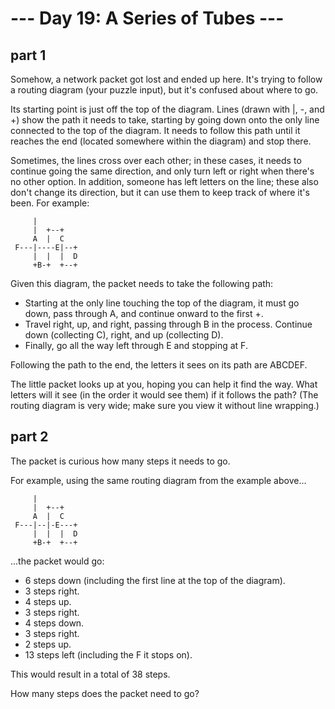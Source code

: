 # --- Day 19: A Series of Tubes ---

## part 1

Somehow, a network packet got lost and ended up here. It's trying to follow a routing diagram (your puzzle input), but it's confused about where to go.  

Its starting point is just off the top of the diagram. Lines (drawn with |, -, and +) show the path it needs to take, starting by going down onto the only line connected to the top of the diagram. It needs to follow this path until it reaches the end (located somewhere within the diagram) and stop there.  

Sometimes, the lines cross over each other; in these cases, it needs to continue going the same direction, and only turn left or right when there's no other option. In addition, someone has left letters on the line; these also don't change its direction, but it can use them to keep track of where it's been. For example:  
```
     |          
     |  +--+    
     A  |  C    
 F---|----E|--+ 
     |  |  |  D 
     +B-+  +--+ 
```

Given this diagram, the packet needs to take the following path:  

- Starting at the only line touching the top of the diagram, it must go down, pass through A, and continue onward to the first +.
- Travel right, up, and right, passing through B in the process.
Continue down (collecting C), right, and up (collecting D).
- Finally, go all the way left through E and stopping at F.

Following the path to the end, the letters it sees on its path are ABCDEF.

The little packet looks up at you, hoping you can help it find the way. What letters will it see (in the order it would see them) if it follows the path? (The routing diagram is very wide; make sure you view it without line wrapping.) 


## part 2

The packet is curious how many steps it needs to go.  

For example, using the same routing diagram from the example above...  
```
     |          
     |  +--+    
     A  |  C    
 F---|--|-E---+ 
     |  |  |  D 
     +B-+  +--+ 
```
...the packet would go:  

- 6 steps down (including the first line at the top of the diagram).
- 3 steps right.
- 4 steps up.
- 3 steps right.
- 4 steps down.
- 3 steps right.
- 2 steps up.
- 13 steps left (including the F it stops on).

This would result in a total of 38 steps.  

How many steps does the packet need to go?  

